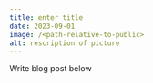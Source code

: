 ```yaml
---
title: enter title
date: 2023-09-01
image: /<path-relative-to-public>
alt: rescription of picture
---
```


Write blog post below